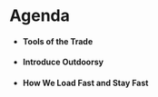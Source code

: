 # Agenda

- #### Tools of the Trade
- #### Introduce Outdoorsy
- #### How We Load Fast and Stay Fast
